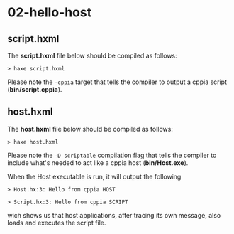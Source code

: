 # 02-hello-host

## script.hxml

The **script.hxml** file below should be compiled as follows:

```> haxe script.hxml```

Please note the ```-cppia``` target that tells the compiler to output a cppia script (**bin/script.cppia**).

## host.hxml

The **host.hxml** file below should be compiled as follows:

```> haxe host.hxml```

Please note the ```-D scriptable``` compilation flag that tells the compiler to include what's needed to act like a cppia host (**bin/Host.exe**).

When the Host executable is run, it will output the following

```> Host.hx:3: Hello from cppia HOST```

```> Script.hx:3: Hello from cppia SCRIPT```

wich shows us that host applications, after tracing its own message, also loads and executes the script file.
